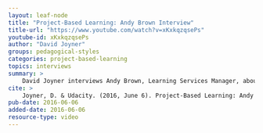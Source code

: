 ```yaml
---
layout: leaf-node
title: "Project-Based Learning: Andy Brown Interview"
title-url: "https://www.youtube.com/watch?v=xKxkqzqsePs"
youtube-id: xKxkqzqsePs
author: "David Joyner"
groups: pedagogical-styles
categories: project-based-learning
topics: interviews
summary: >
    David Joyner interviews Andy Brown, Learning Services Manager, about Project-Based Learning.
cite: >
    Joyner, D. & Udacity. (2016, June 6). Project-Based Learning: Andy Brown Interview. Udacity.  Retrieved from https://www.youtube.com/watch?v=xKxkqzqsePs
pub-date: 2016-06-06
added-date: 2016-06-06
resource-type: video
---
```

